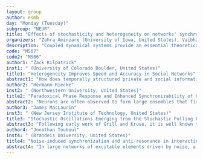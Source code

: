 ```yaml
---
layout: group
author: esmb
day: "Monday (Tuesday)"
subgroup: "NEUR"
title: "Effects of stochasticity and heterogeneity on networks' synchronization properties"
organizers: "Zahra Aminzare (University of Iowa, United States), Vaibhav Srivastava (Michigan State University, United States)"
description: "Coupled dynamical systems provide an essential theoretical framework for modeling various natural or physical networks and analyzing their collective behavior, such as synchronization. These simple models often miss environmental fluctuations as well as internal and external disturbances which are ubiquitous in such networks. Therefore, a stochastic and heterogeneous dynamics approach provides a significant compromise to keep modeling complexity tractable and still capture important phenomena. The mini-symposium brings together mathematicians and experimentalists working on synchronization problems in neuronal networks, bio-molecular networks, and social networks."
code: "MS07"
code2: "MS06"
author1: "Zack Kilpatrick"
inst1: " (University of Colorado Boulder, United States)"
title1: "Heterogeneity Improves Speed and Accuracy in Social Networks"
abstract1: "How does temporally structured private and social information shape collective decisions? To address this question we consider a network of rational agents who independently accumulate private evidence that triggers a decision upon reaching a threshold. When seen by the whole network, the first agent’s choice initiates a wave of new decisions; later decisions have less impact. In heterogeneous networks, first decisions are made quickly by impulsive individuals who need little evidence to make a choice but, even when wrong, can reveal the correct options to nearly everyone else. We conclude that groups comprised of diverse individuals can make more efficient decisions than homogenous ones. In addition, we extend this analysis to the groups of agents receiving correlated observations, showing the first agent to decide is less accurate in this case."
author2: "Hermann Riecke"
inst2: " (Northwestern University, United States)"
title2: "Paradoxical Phase Response and Enhanced Synchronizability of Gamma-Rhythms by Desynchronization"
abstract2: "Neurons are often observed to form large ensembles that fire coherently and rhythmically, constituting a macroscopic collective oscillation. The synchronization of such γ -rhythms arising in different brain areas is thought to be relevant for the communication between these brain areas and has been implicated in various cognitive functions. What determines whether these collective oscillations can synchronize with each other or with periodic external inputs? We show that, surprisingly, both uncorrelated noise and heterogeneity in the neuronal properties can enhance the synchronizability of γ -rhythms. They do that by reducing the within-network synchrony. This allows external inputs to conspire with the within-network inhibition to change the number of neurons that participate in the rhythm, which changes the frequency of the rhythm substantially and enhances its synchronizability. A characteristic feature of this mechanism is a paradoxical phase response of the collective oscillation: external input can advance the rhythm although they directly delay each individual neuron and vice versa. We demonstrate this for various types of neuron models in networks supporting ING- and PING-rhythms. We use direct numerical simulations of spiking networks as well as the adjoint method for the phase-response curve within the exact mean-field theory of Lorentzian networks of quadratic-integrate-fire neurons."
author3: "James MacLaurin"
inst3: " (New Jersey Institute of Technology, United States)"
title3: "Stochastic Oscillations Emerging from the Stochastic Pulling Forces of Microtubules"
abstract3: "Following early work of Grill and Kruse, it is well known that the mitotic spindle pole can oscillate during cell division. The oscillation arises due to the growth of cytoskeletal microtubules - these radiate outwards and attach to two poles. This oscillatory behavior can arise during asymmetric cells divisions that result in daughter cells of unequal sizes. The spindle is essential to organize chromosome segregation during mitosis but also to define the constriction place at which the original cell is divided. The original model due to Grill and Kruse assumes that the microtubules and motors can be well-approximated as a continuum, and thereby modeled using PDEs and ODEs. In this work we develop a finite-size microscopic model, with microtubules detaching and reattaching in a stochastic manner. Furthermore, in our model the binding of individual microtubules is affected by the density of microtubules that are already attached. We perform stochastic simulations, and use analytic methods to project the cumulative effects of the stochasticity onto the limit cycle. We also demonstrate that the continuum model arises in the large size limit of this finite size system."
author4: "Jonathan Touboul"
inst4: " (Brandeis University, United States)"
title4: "Noise-induced synchronization and anti-resonance in interacting excitable systems; Applications to Deep Brain Stimulation in Parkinson’s Disease"
abstract4: "In large networks of excitable elements driven by noise, a surprising regime of orderly, perfectly synchronized periodic solutions arises for intermediate levels of noise, as the network transitions from clamping around the stable equilibrium at low noise, to asynchrony at high noise. I will present a theory for the emergence of these synchronized oscillations due to noise. This noise-induced synchronization, distinct from classical stochastic resonance, is fundamentally collective in nature. Indeed, I show that, for noise and coupling within specific ranges, an asymmetry in the transition rates between a resting and an excited regime progressively builds up, leading to an increase in the fraction of excited neurons eventually triggering a chain reaction associated with a macroscopic synchronized excursion and a collective return to rest where this process starts afresh, thus yielding the observed periodic synchronized oscillations. We further uncover a novel antiresonance phenomenon in this regime: noise-induced synchronized oscillations disappear when the system is driven by periodic stimulation with frequency within a specific range (high relative to the spontaneous activity). In that antiresonance regime, the system is optimal for measures of information transmission. This observation provides a new hypothesis accounting for the efficiency of high-frequency stimulation therapies, known as deep brain stimulation, in Parkinson’s disease, a neurodegenerative disease characterized by an increased synchronization of brain motor circuits. We further discuss the universality of these phenomena in the class of stochastic networks of excitable elements with specific coupling and illustrate this universality by analyzing various classical models of neuronal networks. Altogether, these results uncover some universal mechanisms supporting a regularizing impact of noise in excitable systems, reveal a novel antiresonance phenomenon in these systems, and propose a new hypothesis for the efficiency of high-frequency stimulation in Parkinson’s disease."
---
```


